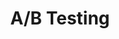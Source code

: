 ---
# This topic lives at
# https://digital.gov/topics/a-b-testing

# Topic Title
title: "A/B Testing"

# description — keep it short and clear
summary: ""

# Weight
weight: 1

# For more information on managing topics,
# see https://github.com/GSA/digitalgov.gov/wiki/topics
---